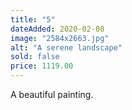 ```yaml
---
title: "5"
dateAdded: 2020-02-08
image: "2584x2663.jpg"
alt: "A serene landscape"
sold: false
price: 1119.00
---
```

A beautiful painting.
